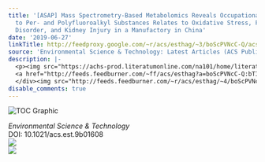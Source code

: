 ```yaml
---
title: '[ASAP] Mass Spectrometry-Based Metabolomics Reveals Occupational Exposure
  to Per- and Polyfluoroalkyl Substances Relates to Oxidative Stress, Fatty Acid ß-Oxidation
  Disorder, and Kidney Injury in a Manufactory in China'
date: '2019-06-27'
linkTitle: http://feedproxy.google.com/~r/acs/esthag/~3/boScPVNcC-Q/acs.est.9b01608
source: 'Environmental Science & Technology: Latest Articles (ACS Publications)'
description: |-
  <p><img src="https://achs-prod.literatumonline.com/na101/home/literatum/publisher/achs/journals/content/esthag/0/esthag.ahead-of-print/acs.est.9b01608/20190627/images/medium/es-2019-016083_0004.gif" alt="TOC Graphic"/></p><div><cite>Environmental Science & Technology</cite></div><div>DOI: 10.1021/acs.est.9b01608</div><div class="feedflare">
  <a href="http://feeds.feedburner.com/~ff/acs/esthag?a=boScPVNcC-Q:bTIjnTn0ArE:yIl2AUoC8zA"><img src="http://feeds.feedburner.com/~ff/acs/esthag?d=yIl2AUoC8zA" border="0"></img></a>
  </div><img src="http://feeds.feedburner.com/~r/acs/esthag/~4/boScPVNcC-Q" ...
disable_comments: true
---
```

<p><img src="https://achs-prod.literatumonline.com/na101/home/literatum/publisher/achs/journals/content/esthag/0/esthag.ahead-of-print/acs.est.9b01608/20190627/images/medium/es-2019-016083_0004.gif" alt="TOC Graphic"/></p><div><cite>Environmental Science & Technology</cite></div><div>DOI: 10.1021/acs.est.9b01608</div><div class="feedflare">
<a href="http://feeds.feedburner.com/~ff/acs/esthag?a=boScPVNcC-Q:bTIjnTn0ArE:yIl2AUoC8zA"><img src="http://feeds.feedburner.com/~ff/acs/esthag?d=yIl2AUoC8zA" border="0"></img></a>
</div><img src="http://feeds.feedburner.com/~r/acs/esthag/~4/boScPVNcC-Q" ...